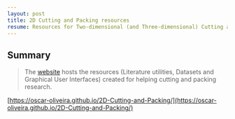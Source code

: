 ```yaml
---
layout: post
title: 2D Cutting and Packing resources
resume: Resources for Two-dimensional (and Three-dimensional) Cutting and Packing Solution Methods Research,
---
```


## Summary

> The [website](https://oscar-oliveira.github.io/2D-Cutting-and-Packing/) hosts the resources (Literature utilities, Datasets and Graphical User Interfaces) created for helping cutting and packing research.

[https://oscar-oliveira.github.io/2D-Cutting-and-Packing/](https://oscar-oliveira.github.io/2D-Cutting-and-Packing/)